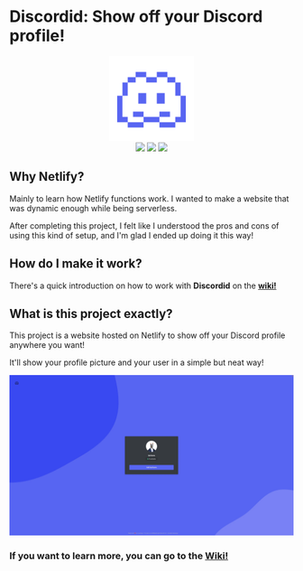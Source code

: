# Discordid: Show off your Discord profile!

<p align="center">
  <img src="media/d-bp.svg" width="150px" /><br/>
  <img src="https://img.shields.io/github/license/taichikuji/discordid?color=FF3351&logo=github" />
  <img src="https://img.shields.io/github/commit-activity/w/taichikuji/discordid?label=commits&logo=github" />
  <img src="https://api.netlify.com/api/v1/badges/cc02749a-5b20-4e02-9b61-bee31ee565cd/deploy-status" />
</p>

## Why Netlify?

Mainly to learn how Netlify functions work. I wanted to make a website that was dynamic enough while being serverless.

After completing this project, I felt like I understood the pros and cons of using this kind of setup, and I'm glad I ended up doing it this way!

## How do I make it work?

There's a quick introduction on how to work with **Discordid** on the **[wiki!](https://github.com/taichikuji/discordid/wiki)**

## What is this project exactly?

This project is a website hosted on Netlify to show off your Discord profile anywhere you want!

It'll show your profile picture and your user in a simple but neat way!

![This is how the site looks!](media/preview.webp)

### If you want to learn more, you can go to the [Wiki!](https://github.com/taichikuji/discordid/wiki)